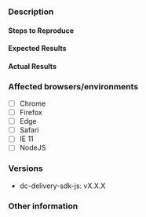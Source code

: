 <!--
If you are asking a question rather than filing a bug, try one of these instead:
- Ask a question on StackOverflow using the tag amplience-dynamic-content
- Open a support ticket with Amplience Support
- Contact your Amplience Customer Success representative
- If you have found a bug please report it by opening an issue
-->

### Description
<!-- Example: Error thrown when calling `getContentItem()`  -->

#### Steps to Reproduce
<!--
Example:

1. Create `new ContentClient({})` 
2. ....
-->

#### Expected Results
<!-- Example: No error is throw -->

#### Actual Results
<!-- Example: Error is thrown -->

### Affected browsers/environments
<!-- Check all that apply -->
- [ ] Chrome
- [ ] Firefox
- [ ] Edge
- [ ] Safari
- [ ] IE 11
- [ ] NodeJS 

<!-- Include absolute versions where possible -->

### Versions
- dc-delivery-sdk-js: vX.X.X

### Other information

<!-- Any other information that is important to this issue -->